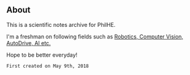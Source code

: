 ## About

This is a scientific notes archive for PhilHE.

I'm a freshman on following fields such as <u>Robotics, Computer Vision, AutoDrive, AI etc.</u>

Hope to be better everyday!

```
First created on May 9th, 2018
```